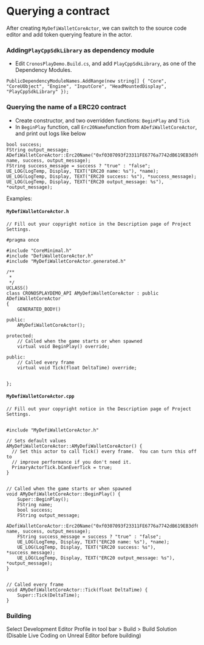 # Querying a contract

After creating `MyDefiWalletCoreActor`, we can switch to the source code editor and add token querying feature in the actor.

### Adding`PlayCppSdkLibrary` as dependency module

* Edit `CronosPlayDemo.Build.cs`, and add `PlayCppSdkLibrary`, as one of the Dependency Modules.

```
PublicDependencyModuleNames.AddRange(new string[] { "Core", "CoreUObject", "Engine", "InputCore", "HeadMountedDisplay", "PlayCppSdkLibrary" });

```

### Querying the name of a ERC20 contract

* Create constructor, and two overridden functions: `BeginPlay` and `Tick`
* In `BeginPlay` function, call `Erc20Name`function from `ADefiWalletCoreActor`, and print out logs like below

```
bool success;
FString output_message;
ADefiWalletCoreActor::Erc20Name("0xf0307093f23311FE6776a7742dB619EB3df62969", name, success, output_message);
FString success_message = success ? "true" : "false";
UE_LOG(LogTemp, Display, TEXT("ERC20 name: %s"), *name);
UE_LOG(LogTemp, Display, TEXT("ERC20 success: %s"), *success_message);
UE_LOG(LogTemp, Display, TEXT("ERC20 output_message: %s"), *output_message);
```

Examples:

#### `MyDefiWalletCoreActor.h`

```
// Fill out your copyright notice in the Description page of Project Settings.

#pragma once

#include "CoreMinimal.h"
#include "DefiWalletCoreActor.h"
#include "MyDefiWalletCoreActor.generated.h"

/**
 * 
 */
UCLASS()
class CRONOSPLAYDEMO_API AMyDefiWalletCoreActor : public ADefiWalletCoreActor
{
	GENERATED_BODY()

public:
	AMyDefiWalletCoreActor();

protected:
	// Called when the game starts or when spawned
	virtual void BeginPlay() override;

public:
	// Called every frame
	virtual void Tick(float DeltaTime) override;

	
};

```

#### `MyDefiWalletCoreActor.cpp`

```
// Fill out your copyright notice in the Description page of Project Settings.


#include "MyDefiWalletCoreActor.h"

// Sets default values
AMyDefiWalletCoreActor::AMyDefiWalletCoreActor() {
  // Set this actor to call Tick() every frame.  You can turn this off to
  // improve performance if you don't need it.
  PrimaryActorTick.bCanEverTick = true;
}


// Called when the game starts or when spawned
void AMyDefiWalletCoreActor::BeginPlay() {
	Super::BeginPlay();
	FString name;
	bool success;
	FString output_message;
	ADefiWalletCoreActor::Erc20Name("0xf0307093f23311FE6776a7742dB619EB3df62969", name, success, output_message);
	FString success_message = success ? "true" : "false";
	UE_LOG(LogTemp, Display, TEXT("ERC20 name: %s"), *name);
	UE_LOG(LogTemp, Display, TEXT("ERC20 success: %s"), *success_message);
	UE_LOG(LogTemp, Display, TEXT("ERC20 output_message: %s"), *output_message);
}


// Called every frame
void AMyDefiWalletCoreActor::Tick(float DeltaTime) {
	Super::Tick(DeltaTime);
}

```

### Building

Select Development Editor Profile in tool bar > Build > Build Solution (Disable Live Coding on Unreal Editor before building)
